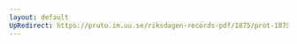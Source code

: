 ```yaml
---
layout: default
UpRedirect: https://pruto.im.uu.se/riksdagen-records-pdf/1875/prot-1875--fk--017/prot-1875--fk--017_007.pdf
---
```

